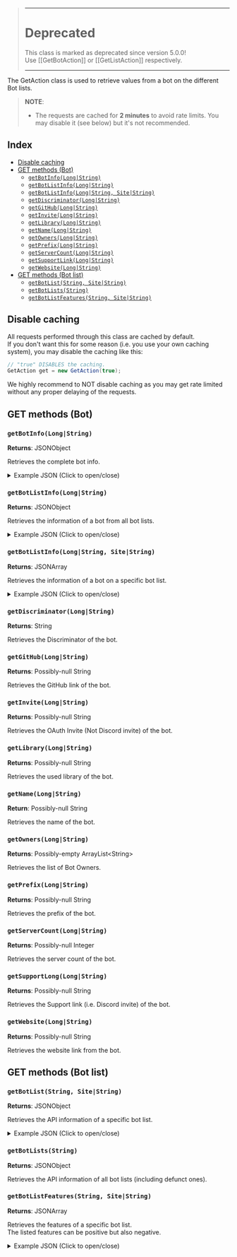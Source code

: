 > ----
> # Deprecated
> This class is marked as deprecated since version 5.0.0!  
> Use [[GetBotAction]] or [[GetListAction]] respectively.
>
> ----

The GetAction class is used to retrieve values from a bot on the different Bot lists.

> **NOTE**:
> - The requests are cached for __2 minutes__ to avoid rate limits. You may disable it (see below) but it's not recommended.

## Index
- [Disable caching](#disable-caching)
- [GET methods (Bot)](#get-methods-bot)
  - [`getBotInfo(Long|String)`](#getbotinfo)
  - [`getBotListInfo(Long|String)`](#getbotlistinfolongstring)
  - [`getBotListInfo(Long|String, Site|String)`](#getbotlistinfolongstring-sitestring)
  - [`getDiscriminator(Long|String)`](#getdiscriminatorlongstring)
  - [`getGitHub(Long|String)`](#getgithublongstring)
  - [`getInvite(Long|String)`](#getinvitelongstring)
  - [`getLibrary(Long|String)`](#getlibrarylongstring)
  - [`getName(Long|String)`](#getnamelongstring)
  - [`getOwners(Long|String)`](#getownerslongstring)
  - [`getPrefix(Long|String)`](#getprefixlongstring)
  - [`getServerCount(Long|String)`](#getservercountlongstring)
  - [`getSupportLink(Long|String)`](#getsupportlinklongstring)
  - [`getWebsite(Long|String)`](#getwebsitelongstring)
- [GET methods (Bot list)](#get-methods-bot-list)
  - [`getBotList(String, Site|String)`](#getbotliststring-sitestring)
  - [`getBotLists(String)`](#getbotlistsstring)
  - [`getBotListFeatures(String, Site|String)`](#getbotlistfeaturesstring-sitestring)



## Disable caching
All requests performed through this class are cached by default.  
If you don't want this for some reason (i.e. you use your own caching system), you may disable the caching like this:  
```java
// "true" DISABLES the caching.
GetAction get = new GetAction(true);
```

We highly recommend to NOT disable caching as you may get rate limited without any proper delaying of the requests.

## GET methods (Bot)

### `getBotInfo(Long|String)`
**Returns**: JSONObject

Retrieves the complete bot info.

<details>
  <summary>Example JSON (Click to open/close)</summary>

```json
{
    "id": "123456789012345678",
    "username": "MyBot",
    "discriminator": "1234",
    "owners": [
        "234567890123456789"
    ],
    "server_count": 100,
    "invite":"https://discordapp.com/oauth2/authorize?client_id=123456789012345678&scope=bot",
    "prefix": "?",
    "website": "https://mybot.com",
    "github": "https://github.com/mybot/MyBot",
    "support": "https://discord.gg/AbCdE9F",
    "library": "JDA",
    "list_data": {
        "lbots.org": [
            {"data": "Unique bot data"},
            200
        ],
        "botlist.space": [
            {"data": "Unique bot data"},
            404
        ]
    }
}
```
</details>

### `getBotListInfo(Long|String)`
**Returns**: JSONObject

Retrieves the information of a bot from all bot lists.

<details>
  <summary>Example JSON (Click to open/close)</summary>

```json
{
    "lbots.org": [
        {"data": "Unique bot data"},
        200
    ],
    "botlist.space": [
        {"data": "Unique bot data"},
        404
    ]
}
```
</details>

### `getBotListInfo(Long|String, Site|String)`
**Returns**: JSONArray

Retrieves the information of a bot on a specific bot list.

<details>
  <summary>Example JSON (Click to open/close)</summary>

```
[
    {"data": "Unique bot data"},
    200
]
```
</details>

### `getDiscriminator(Long|String)`
**Returns**: String

Retrieves the Discriminator of the bot.

### `getGitHub(Long|String)`
**Returns**: Possibly-null String

Retrieves the GitHub link of the bot.

### `getInvite(Long|String)`
**Returns**: Possibly-null String

Retrieves the OAuth Invite (Not Discord invite) of the bot.

### `getLibrary(Long|String)`
**Returns**: Possibly-null String

Retrieves the used library of the bot.

### `getName(Long|String)`
**Return**: Possibly-null String

Retrieves the name of the bot.

### `getOwners(Long|String)`
**Returns**: Possibly-empty ArrayList\<String>

Retrieves the list of Bot Owners.

### `getPrefix(Long|String)`
**Returns**: Possibly-null String

Retrieves the prefix of the bot.

### `getServerCount(Long|String)`
**Returns**: Possibly-null Integer

Retrieves the server count of the bot.

### `getSupportLong(Long|String)`
**Returns**: Possibly-null String

Retrieves the Support link (i.e. Discord invite) of the bot.

### `getWebsite(Long|String)`
**Returns**: Possibly-null String

Retrieves the website link from the bot.

## GET methods (Bot list)

### `getBotList(String, Site|String)`
**Returns**: JSONObject

Retrieves the API information of a specific bot list.

<details>
  <summary>Example JSON (Click to open/close)</summary>

```json
{
    "id": "lbots.org",
    "added": 1549227235,
    "name": "LBots",
    "url": "https://lbots.org/",
    "icon": "https://lbots.org/static/img/logo.png",
    "language": "English",
    "display": 1,
    "defunct": 0,
    "discord_only": 1,
    "description": "A bot listing website that loves NSFW",
    "api_docs": "https://lbots.org/api/docs",
    "api_post": "https://lbots.org/api/v1/bots/:id/stats",
    "api_field": "guild_count",
    "api_shard_id": "shard_id",
    "api_shard_count": "shard_count",
    "api_shards": null,
    "api_get": null,
    "api_all": null,
    "view_bot": "https://lbots.org/bots/:id",
    "bot_widget": null,
    "content": null,
    "owners": "Neko#0013 (367330084337745920)",
    "discord": "https://discord.gg/EKv9k6p",
    "features": [
        {
            "name": "Offers Paid Promotion",
            "id": 21,
            "display": 5,
            "type": 1,
            "description": null,
            "value": 1
        },
        {
            "name": "HTML Long Description",
            "id": 6,
            "display": 4,
            "type": 0,
            "description": null,
            "value": 1
        },
        {
            "name": "Custom Bot GitHub Link",
            "id": 15,
            "display": 3,
            "type": 0,
            "description": null,
            "value": 1
        },
        {
            "name": "Custom Bot Support Link",
            "id": 8,
            "display": 3,
            "type": 0,
            "description": null,
            "value": 1
        },
        {
            "name": "Custom Bot Website Link",
            "id": 13,
            "display": 3,
            "type": 0,
            "description": null,
            "value": 1
        },
        {
            "name": "Discord Bot Support Link",
            "id": 12,
            "display": 3,
            "type": 0,
            "description": null,
            "value": 1
        },
        {
            "name": "Has Voting",
            "id": 2,
            "display": 2,
            "type": 0,
            "description": null,
            "value": 1
        },
        {
            "name": "Votes sent to Webhooks",
            "id": 24,
            "display": 2,
            "type": 1,
            "description": null,
            "value": 1
        },
        {
            "name": "Has Categories or Tags",
            "id": 9,
            "display": 0,
            "type": 0,
            "description": null,
            "value": 1
        },
        {
            "name": "Has Mobile Support",
            "id": 26,
            "display": 0,
            "type": 0,
            "description": null,
            "value": 1
        },
        {
            "name": "Has Search",
            "id": 23,
            "display": 0,
            "type": 0,
            "description": null,
            "value": 1
        },
        {
            "name": "Requires Owner in Server",
            "id": 25,
            "display": 0,
            "type": 1,
            "description": null,
            "value": 1
        },
        {
            "name": "Server Count API",
            "id": 3,
            "display": 0,
            "type": 0,
            "description": null,
            "value": 1
        },
        {
            "name": "Has Ads on Site",
            "id": 11,
            "display": 5,
            "type": 1,
            "description": null,
            "value": 0
        },
        {
            "name": "Paid Access",
            "id": 19,
            "display": 5,
            "type": 1,
            "description": null,
            "value": 0
        },
        {
            "name": "Has Internationalisation Support",
            "id": 27,
            "display": 4,
            "type": 0,
            "description": null,
            "value": 0
        },
        {
            "name": "Iframe Long Description",
            "id": 5,
            "display": 4,
            "type": 0,
            "description": null,
            "value": 0
        },
        {
            "name": "Markdown Long Description",
            "id": 4,
            "display": 4,
            "type": 0,
            "description": null,
            "value": 0
        },
        {
            "name": "Certified Bot Vanity URLs",
            "id": 18,
            "display": 3,
            "type": 0,
            "description": null,
            "value": 0
        },
        {
            "name": "Custom Bot Donate Link",
            "id": 14,
            "display": 3,
            "type": 0,
            "description": null,
            "value": 0
        },
        {
            "name": "Custom Bot Invite Link",
            "id": 7,
            "display": 3,
            "type": 0,
            "description": null,
            "value": 0
        },
        {
            "name": "Vanity URLs for all",
            "id": 20,
            "display": 3,
            "type": 0,
            "description": null,
            "value": 0
        },
        {
            "name": "Voting Data Exposed",
            "id": 16,
            "display": 2,
            "type": 1,
            "description": null,
            "value": 0
        },
        {
            "name": "Additional Bot Owners/Editors",
            "id": 17,
            "display": 0,
            "type": 0,
            "description": null,
            "value": 0
        },
        {
            "name": "Has Certification Program",
            "id": 10,
            "display": 0,
            "type": 0,
            "description": null,
            "value": 0
        },
        {
            "name": "Has Widget",
            "id": 22,
            "display": 0,
            "type": 0,
            "description": null,
            "value": 0
        }
    ]
}
```
</details>

### `getBotLists(String)`
**Returns**: JSONObject

Retrieves the API information of all bot lists (including defunct ones).

### `getBotListFeatures(String, Site|String)`
**Returns**: JSONArray

Retrieves the features of a specific bot list.  
The listed features can be positive but also negative.

<details>
  <summary>Example JSON (Click to open/close)</summary>

```json
[
    {
        "name": "Offers Paid Promotion",
        "id": 21,
        "display": 5,
        "type": 1,
        "description": null,
        "value": 1
    },
    {
        "name": "HTML Long Description",
        "id": 6,
        "display": 4,
        "type": 0,
        "description": null,
        "value": 1
    },
    {
        "name": "Custom Bot GitHub Link",
        "id": 15,
        "display": 3,
        "type": 0,
        "description": null,
        "value": 1
    },
    {
        "name": "Custom Bot Support Link",
        "id": 8,
        "display": 3,
        "type": 0,
        "description": null,
        "value": 1
    },
    {
        "name": "Custom Bot Website Link",
        "id": 13,
        "display": 3,
        "type": 0,
        "description": null,
        "value": 1
    },
    {
        "name": "Discord Bot Support Link",
        "id": 12,
        "display": 3,
        "type": 0,
        "description": null,
        "value": 1
    },
    {
        "name": "Has Voting",
        "id": 2,
        "display": 2,
        "type": 0,
        "description": null,
        "value": 1
    },
    {
        "name": "Votes sent to Webhooks",
        "id": 24,
        "display": 2,
        "type": 1,
        "description": null,
        "value": 1
    },
    {
        "name": "Has Categories or Tags",
        "id": 9,
        "display": 0,
        "type": 0,
        "description": null,
        "value": 1
    },
    {
        "name": "Has Mobile Support",
        "id": 26,
        "display": 0,
        "type": 0,
        "description": null,
        "value": 1
    },
    {
        "name": "Has Search",
        "id": 23,
        "display": 0,
        "type": 0,
        "description": null,
        "value": 1
    },
    {
        "name": "Requires Owner in Server",
        "id": 25,
        "display": 0,
        "type": 1,
        "description": null,
        "value": 1
    },
    {
        "name": "Server Count API",
        "id": 3,
        "display": 0,
        "type": 0,
        "description": null,
        "value": 1
    },
    {
        "name": "Has Ads on Site",
        "id": 11,
        "display": 5,
        "type": 1,
        "description": null,
        "value": 0
    },
    {
        "name": "Paid Access",
        "id": 19,
        "display": 5,
        "type": 1,
        "description": null,
        "value": 0
    },
    {
        "name": "Has Internationalisation Support",
        "id": 27,
        "display": 4,
        "type": 0,
        "description": null,
        "value": 0
    },
    {
        "name": "Iframe Long Description",
        "id": 5,
        "display": 4,
        "type": 0,
        "description": null,
        "value": 0
    },
    {
        "name": "Markdown Long Description",
        "id": 4,
        "display": 4,
        "type": 0,
        "description": null,
        "value": 0
    },
    {
        "name": "Certified Bot Vanity URLs",
        "id": 18,
        "display": 3,
        "type": 0,
        "description": null,
        "value": 0
    },
    {
        "name": "Custom Bot Donate Link",
        "id": 14,
        "display": 3,
        "type": 0,
        "description": null,
        "value": 0
    },
    {
        "name": "Custom Bot Invite Link",
        "id": 7,
        "display": 3,
        "type": 0,
        "description": null,
        "value": 0
    },
    {
        "name": "Vanity URLs for all",
        "id": 20,
        "display": 3,
        "type": 0,
        "description": null,
        "value": 0
    },
    {
        "name": "Voting Data Exposed",
        "id": 16,
        "display": 2,
        "type": 1,
        "description": null,
        "value": 0
    },
    {
        "name": "Additional Bot Owners/Editors",
        "id": 17,
        "display": 0,
        "type": 0,
        "description": null,
        "value": 0
    },
    {
        "name": "Has Certification Program",
        "id": 10,
        "display": 0,
        "type": 0,
        "description": null,
        "value": 0
    },
    {
        "name": "Has Widget",
        "id": 22,
        "display": 0,
        "type": 0,
        "description": null,
        "value": 0
    }
]
```
</details>